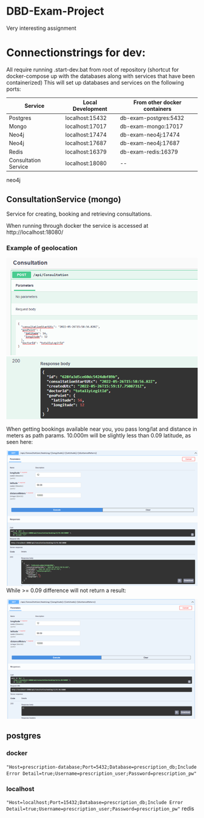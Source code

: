 # DBD-Exam-Project
Very interesting assignment



# Connectionstrings for dev:
All require running .start-dev.bat from root of repository (shortcut for docker-compose up with the databases along with services that have been containerized)
This will set up databases and services on the following ports:

| Service  | Local Development | From other docker containers |
|----------|-------------------|------------------------------|
| Postgres                | localhost:15432   | db-exam-postgres:5432        |
| Mongo                   | localhost:17017   | db-exam-mongo:17017          |
| Neo4j                   | localhost:17474   | db-exam-neo4j:17474          |
| Neo4j                   | localhost:17687   | db-exam-neo4j:17687          |
| Redis                   | localhost:16379   | db-exam-redis:16379          |
| Consultation Service    | localhost:18080   |              --              |

neo4j
## ConsultationService (mongo)
Service for creating, booking and retrieving consultations.

When running through docker the service is accessed at http://localhost:18080/

### Example of geolocation

![Creation](/documentation/mongo/consultationcreate.png)
![Creation Response](/documentation/mongo/consultationcreate_response.png)

When getting bookings available near you, you pass long/lat and distance in meters as path params.
10.000m will be slightly less than 0.09 latitude, as seen here:

![Success](/documentation/mongo/withinrange.png)
While >= 0.09 difference will not return a result: 

![No Result](/documentation/mongo/outsiderange.png)

## postgres
### docker
```"Host=prescription-database;Port=5432;Database=prescription_db;Include Error Detail=true;Username=prescription_user;Password=prescription_pw"```
### localhost
```"Host=localhost;Port=15432;Database=prescription_db;Include Error Detail=true;Username=prescription_user;Password=prescription_pw"```
redis
